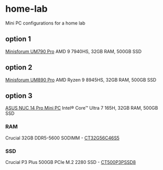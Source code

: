 # home-lab
Mini PC configurations for a home lab

## option 1
[Minisforum UM790 Pro](https://store.minisforum.de/en/products/minisforum-um790-pro)
AMD 9 7940HS, 32GB RAM, 500GB SSD

## option 2
[Minisforum UM890 Pro](https://store.minisforum.de/en/products/minisforum-um890-pro-mini-pc)
AMD Ryzen 9 8945HS, 32GB RAM, 500GB SSD

## option 3
[ASUS NUC 14 Pro Mini PC](https://www.asus.com/displays-desktops/nucs/nuc-mini-pcs/asus-nuc-14-pro/techspec/)
Intel® Core™ Ultra 7 165H, 32GB RAM, 500GB SSD

### RAM
Crucial 32GB DDR5-5600 SODIMM - [CT32G56C46S5](https://www.crucial.de/memory/ddr5/ct32g56c46s5)

### SSD
Crucial P3 Plus 500GB PCIe M.2 2280 SSD - [CT500P3PSSD8](https://www.crucial.de/ssd/p3-plus/CT500P3PSSD8.html)
